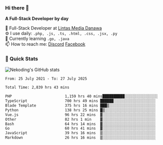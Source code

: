 ### Hi there 👋

**A Full-Stack Developer by day**

🔭 Full-Stack Developer at [Lintas Media Danawa](https://www.lintasmediadanawa.com/)  
⚙️ I use daily: `.php, .js, .ts, .html, .css, .jsx, .py`  
🌱 Currently learning `.go, .java`  
📫 How to reach me: [Discord](https://discordapp.com/users/984448732999327766)  [Facebook](https://fb.me/tyvandi)  

### 🚀 Quick Stats  

![Nekoding's GitHub stats](https://github-readme-stats.vercel.app/api?username=nekoding&show_icons=true)

<!--START_SECTION:waka-->

```txt
From: 25 July 2021 - To: 27 July 2025

Total Time: 2,839 hrs 43 mins

PHP                        1,159 hrs 40 mins██████████░░░░░░░░░░░░░░░   39.69 %
TypeScript                 700 hrs 49 mins ██████░░░░░░░░░░░░░░░░░░░   23.99 %
Blade Template             375 hrs 16 mins ███▒░░░░░░░░░░░░░░░░░░░░░   12.84 %
Python                     138 hrs 25 mins █▒░░░░░░░░░░░░░░░░░░░░░░░   04.74 %
Vue.js                     96 hrs 22 mins  ▓░░░░░░░░░░░░░░░░░░░░░░░░   03.30 %
Other                      82 hrs 1 min    ▓░░░░░░░░░░░░░░░░░░░░░░░░   02.81 %
Bash                       64 hrs 14 mins  ▓░░░░░░░░░░░░░░░░░░░░░░░░   02.20 %
Go                         60 hrs 41 mins  ▓░░░░░░░░░░░░░░░░░░░░░░░░   02.08 %
JavaScript                 39 hrs 16 mins  ▒░░░░░░░░░░░░░░░░░░░░░░░░   01.34 %
Markdown                   26 hrs 16 mins  ▒░░░░░░░░░░░░░░░░░░░░░░░░   00.90 %
```

<!--END_SECTION:waka-->

<!--
**nekoding/nekoding** is a ✨ _special_ ✨ repository because its `README.md` (this file) appears on your GitHub profile.

Here are some ideas to get you started:

- 🔭 I’m currently working on ...
- 🌱 I’m currently learning ...
- 👯 I’m looking to collaborate on ...
- 🤔 I’m looking for help with ...
- 💬 Ask me about ...
- 📫 How to reach me: ...
- 😄 Pronouns: ...
- ⚡ Fun fact: ...
-->
